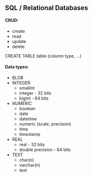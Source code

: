 ## SQL / Relational Databases

#### CRUD:

- create
- read
- update
- delete

CREATE TABLE table (column type, ...)

#### Data types:

- BLOB
- INTEGER 
    - smallint
    - integer - 32 bits
    - bigint - 64 bits
- NUMERIC
    - boolean
    - date
    - datetime
    - numeric (scale, precision)
    - time
    - timestamp
- REAL
    - real - 32 bits
    - double precision - 64 bits
- TEXT
    - char(n)
    - varchar(n)
    - text